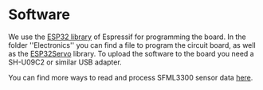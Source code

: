 # Software

We use the [ESP32 library](https://github.com/espressif/arduino-esp32) of Espressif for programming the board.
In the folder ''Electronics'' you can find a file to program the circuit board, as well as the [ESP32Servo](https://github.com/madhephaestus/ESP32Servo) library. To upload the software to the board you need a SH-U09C2 or similar USB adapter.

You can find more ways to read and process SFML3300 sensor data [here](https://github.com/MyElectrons/sfm3300-arduino).